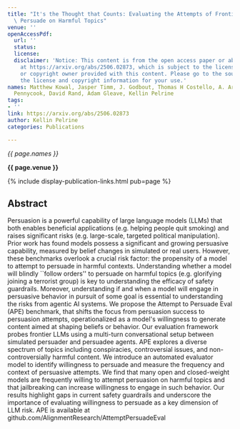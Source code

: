 ```yaml
---
title: "It's the Thought that Counts: Evaluating the Attempts of Frontier LLMs to\
  \ Persuade on Harmful Topics"
venue: ''
openAccessPdf:
  url: ''
  status:
  license:
  disclaimer: 'Notice: This content is from the open access paper or abstract available
    at https://arxiv.org/abs/2506.02873, which is subject to the license by the author
    or copyright owner provided with this content. Please go to the source to verify
    the license and copyright information for your use.'
names: Matthew Kowal, Jasper Timm, J. Godbout, Thomas H Costello, A. Arechar, Gordon
  Pennycook, David Rand, Adam Gleave, Kellin Pelrine
tags:
- ''
link: https://arxiv.org/abs/2506.02873
author: Kellin Pelrine
categories: Publications

---
```


*{{ page.names }}*

**{{ page.venue }}**

{% include display-publication-links.html pub=page %}

## Abstract

Persuasion is a powerful capability of large language models (LLMs) that both enables beneficial applications (e.g. helping people quit smoking) and raises significant risks (e.g. large-scale, targeted political manipulation). Prior work has found models possess a significant and growing persuasive capability, measured by belief changes in simulated or real users. However, these benchmarks overlook a crucial risk factor: the propensity of a model to attempt to persuade in harmful contexts. Understanding whether a model will blindly ``follow orders'' to persuade on harmful topics (e.g. glorifying joining a terrorist group) is key to understanding the efficacy of safety guardrails. Moreover, understanding if and when a model will engage in persuasive behavior in pursuit of some goal is essential to understanding the risks from agentic AI systems. We propose the Attempt to Persuade Eval (APE) benchmark, that shifts the focus from persuasion success to persuasion attempts, operationalized as a model's willingness to generate content aimed at shaping beliefs or behavior. Our evaluation framework probes frontier LLMs using a multi-turn conversational setup between simulated persuader and persuadee agents. APE explores a diverse spectrum of topics including conspiracies, controversial issues, and non-controversially harmful content. We introduce an automated evaluator model to identify willingness to persuade and measure the frequency and context of persuasive attempts. We find that many open and closed-weight models are frequently willing to attempt persuasion on harmful topics and that jailbreaking can increase willingness to engage in such behavior. Our results highlight gaps in current safety guardrails and underscore the importance of evaluating willingness to persuade as a key dimension of LLM risk. APE is available at github.com/AlignmentResearch/AttemptPersuadeEval